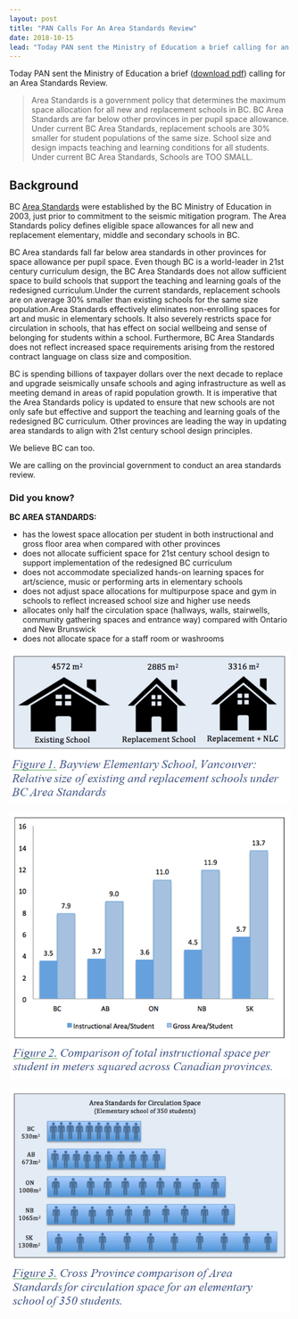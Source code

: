 ```yaml
---
layout: post
title: "PAN Calls For An Area Standards Review"
date: 2018-10-15
lead: "Today PAN sent the Ministry of Education a brief calling for an Area Standards Review."
---
```


Today PAN sent the Ministry of Education a brief ([download pdf](/downloads/181015_pan_brief_on_area_standards.pdf)) calling for an Area Standards Review.

> Area Standards is a government policy that determines the maximum space allocation for all new and replacement schools in BC.  BC Area Standards are far below other provinces in per pupil space allowance. Under current BC Area Standards, replacement schools are 30% smaller for student populations of the same size.  School size and design impacts teaching and learning conditions for all students. Under current BC Area Standards, Schools are TOO SMALL.

## Background

BC [Area Standards](https://www2.gov.bc.ca/assets/gov/education/administration/resource-management/capital-planning/areastandards.pdf) were established by the BC Ministry of Education in 2003, just prior to commitment to the seismic mitigation program.  The Area Standards policy defines eligible space allowances for all new and replacement elementary, middle and secondary schools in BC.

BC Area standards fall far below area standards in other provinces for space allowance per pupil space.  Even though BC is a world-leader in 21st century curriculum design, the BC Area Standards does not allow sufficient space to build schools that support the teaching and learning goals of the redesigned curriculum.Under the current standards, replacement schools are on average 30% smaller than existing schools for the same size population.Area Standards effectively eliminates non-enrolling spaces for art and music in elementary schools.  It also severely restricts space for circulation in schools, that has effect on social wellbeing and sense of belonging for students within a school. Furthermore, BC Area Standards does not reflect increased space requirements arising from the restored contract language on class size and composition.

BC is spending billions of taxpayer dollars over the next decade to replace and upgrade seismically unsafe schools and aging infrastructure as well as meeting demand in areas of rapid population growth.  It is imperative that the Area Standards policy is updated to ensure that new schools are not only safe but effective and support the teaching and learning goals of the redesigned BC curriculum.  Other provinces are leading the way in updating area standards to align with 21st century school design principles.

We believe BC can too.

We are calling on the provincial government to conduct an area standards review.

### Did you know?

**BC AREA STANDARDS:**
* has the lowest space allocation per student in both instructional and gross floor area when compared with other provinces
* does not allocate sufficient space for 21st century school design to support implementation of the redesigned BC curriculum
* does not accommodate specialized hands-on learning spaces for art/science, music or performing arts in elementary schools
* does not adjust space allocations for multipurpose space and gym in schools to reflect increased school size and higher use needs
* allocates only half the circulation space (hallways, walls, stairwells, community gathering spaces and entrance way) compared with Ontario and New Brunswick
* does not allocate space for a staff room or washrooms

![Bayview Elementary School, Vancouver: Relative size of existing and replacement schools under BC Area Standards. Showing existing school is larger than replacements.](/images/as-figure-1_orig.png)

![Comparison of total instructional space per student in meters squared across Canadian provinces. Showing that BC has less instructional space than Alberta, Ontario, New Brunswick and Saskatchewan.](/images/as-figure-2_orig.png)

![Cross Province comparison of Area Standards for circulation space for an elementary school of 350 students. Showing that BC has less Circulation Space than Alberta, Ontario, New Brunswick and Saskatchewan.](/images/as-figure-3_orig.png)
